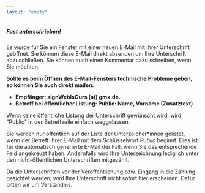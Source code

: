 ```yaml
---
layout: "empty"
---
```

##### Fast unterschrieben!

Es wurde für Sie ein Fenster mit einer neuen E-Mail mit Ihrer Unterschrift geöffnet. Sie können diese E-Mail direkt absenden um Ihre Unterschrift abzuschließen. Sie können auch einen Kommentar dazu schreiben, wenn Sie möchten.

__Sollte es beim Öffnen des E-Mail-Fensters technische Probleme geben, so können Sie auch direkt mailen:__

  * __Empfänger: signWebIsOurs (at) gmx.de.__
  * __Betreff bei öffentlicher Listung: Public: Name, Vorname (Zusatztext)__

Wenn keine öffentliche Listung der Unterschrift gewünscht wird, wird "Public" in der Betreffzeile einfach weggelassen.

Sie werden nur öffentlich auf der Liste der Unterzeicher*innen gelistet, wenn der Betreff Ihrer E-Mail mit dem Schlüsselwort _Public_ beginnt. Dies ist für die automatisch generierte E-Mail der Fall, wenn Sie das entsprechende Feld angekreuzt haben. Andernfalls wird Ihre Unterzeichnung lediglich unter den nicht-öffentlichen Unterschriften mitgezählt.

Da die Unterschriften vor der Veröffentlichung bzw. Eingang in die Zählung gesichtet werden, wird Ihre Unterschrift nicht sofort hier erscheinen. Dafür bitten wir um Verständnis.
